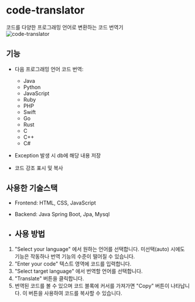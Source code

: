 # code-translator

코드를 다양한 프로그래밍 언어로 변환하는 코드 번역기 <br>
![code-translator](https://github.com/jinsol1997/code-translator/assets/113006954/e9ebaec9-a311-4b9b-a578-361ebd2fdb51)
<br>

## 기능

- 다음 프로그래밍 언어 코드 번역:
  - Java
  - Python
  - JavaScript
  - Ruby
  - PHP
  - Swift
  - Go
  - Rust
  - C
  - C++
  - C#
 
- Exception 발생 시 db에 해당 내용 저장
- 코드 강조 표시 및 복사

## 사용한 기술스택

- Frontend: HTML, CSS, JavaScript
- Backend: Java Spring Boot, Jpa, Mysql

- ## 사용 방법

1. "Select your language" 에서 원하는 언어를 선택합니다. 미선택(auto) 시에도 기능은 작동하나 번역 기능의 수준이 떨어질 수 있습니다. 
2. "Enter your code" 텍스트 영역에 코드를 입력합니다.
3. "Select target language" 에서 번역할 언어를 선택합니다.
4. "Translate" 버튼을 클릭합니다.
5. 번역된 코드를 볼 수 있으며 코드 블록에 커서를 가져가면 "Copy" 버튼이 나타납니다. 이 버튼을 사용하여 코드를 복사할 수 있습니다.
